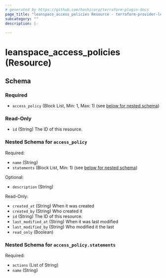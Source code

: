 ```yaml
---
# generated by https://github.com/hashicorp/terraform-plugin-docs
page_title: "leanspace_access_policies Resource - terraform-provider-leanspace"
subcategory: ""
description: |-
  
---
```


# leanspace_access_policies (Resource)





<!-- schema generated by tfplugindocs -->
## Schema

### Required

- `access_policy` (Block List, Min: 1, Max: 1) (see [below for nested schema](#nestedblock--access_policy))

### Read-Only

- `id` (String) The ID of this resource.

<a id="nestedblock--access_policy"></a>
### Nested Schema for `access_policy`

Required:

- `name` (String)
- `statements` (Block List, Min: 1) (see [below for nested schema](#nestedblock--access_policy--statements))

Optional:

- `description` (String)

Read-Only:

- `created_at` (String) When it was created
- `created_by` (String) Who created it
- `id` (String) The ID of this resource.
- `last_modified_at` (String) When it was last modified
- `last_modified_by` (String) Who modified it the last
- `read_only` (Boolean)

<a id="nestedblock--access_policy--statements"></a>
### Nested Schema for `access_policy.statements`

Required:

- `actions` (List of String)
- `name` (String)


